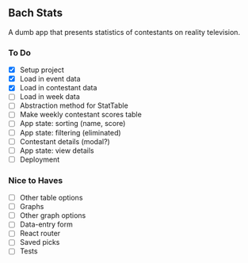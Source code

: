 ## Bach Stats
A dumb app that presents statistics of contestants on reality television.

### To Do
- [x] Setup project
- [x] Load in event data
- [x] Load in contestant data
- [ ] Load in week data
- [ ] Abstraction method for StatTable
- [ ] Make weekly contestant scores table
- [ ] App state: sorting (name, score)
- [ ] App state: filtering (eliminated)
- [ ] Contestant details (modal?)
- [ ] App state: view details
- [ ] Deployment

### Nice to Haves
- [ ] Other table options
- [ ] Graphs
- [ ] Other graph options
- [ ] Data-entry form
- [ ] React router
- [ ] Saved picks
- [ ] Tests
